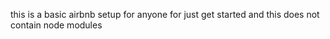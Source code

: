 this is a basic airbnb setup for anyone for just get started  and this does not contain node modules
